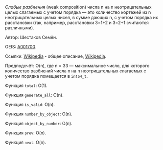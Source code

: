 ﻿*Слабые разбиения* (weak composition) числа n на n неотрицательных целых слагаемых с учетом порядка &mdash;
это количество кортежей из n неотрицательных целых чисел, в сумме дающих n, с учетом порядка их расстановки (так, например, расстановки 3=1+2 и 3=2+1 считаются различными).

Автор: Шестаков Семён.

OEIS: [A001700](http://oeis.org/A001700).

Ссылки:
[Wikipedia](https://en.wikipedia.org/wiki/Stars_and_bars_(combinatorics)) - общее описание,
[Wikipedia](https://en.wikipedia.org/wiki/Composition_(combinatorics)).

Предподсчёт: O(n), где n = 33 &mdash; максимальное число,
для которого количество разбиений числа n на n неотрицательных слагаемых с учетом порядка помещается в `int64_t`.

Функция `total`: O(1).

Функция `generate_all`: O(n).

Функция `is_valid`: O(n).

Функция `number_by_object`: O(n).

Функция `object_by_number`: O(n).

Функция `prev`: O(n).

Функция `next`: O(n).


